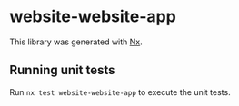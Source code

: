 # website-website-app

This library was generated with [Nx](https://nx.dev).

## Running unit tests

Run `nx test website-website-app` to execute the unit tests.
